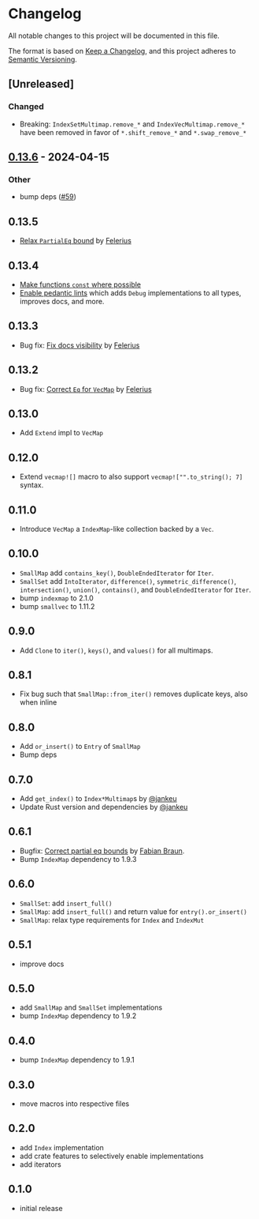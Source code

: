 # Changelog
All notable changes to this project will be documented in this file.

The format is based on [Keep a Changelog](https://keepachangelog.com/en/1.0.0/),
and this project adheres to [Semantic Versioning](https://semver.org/spec/v2.0.0.html).

## [Unreleased]

### Changed
- Breaking: `IndexSetMultimap.remove_*` and `IndexVecMultimap.remove_*` have been removed in favor of `*.shift_remove_*` and `*.swap_remove_*`

## [0.13.6](https://github.com/rinde/more_collections/compare/v0.13.5...v0.13.6) - 2024-04-15

### Other
- bump deps ([#59](https://github.com/rinde/more_collections/pull/59))

## 0.13.5
 - [Relax `PartialEq` bound](https://github.com/rinde/more_collections/pull/53) by [Felerius](https://github.com/Felerius)

## 0.13.4
 - [Make functions `const` where possible](https://github.com/rinde/more_collections/pull/50)
 - [Enable pedantic lints](https://github.com/rinde/more_collections/pull/52/files) which adds `Debug` implementations to all types, improves docs, and more.

## 0.13.3
 - Bug fix: [Fix docs visibility](https://github.com/rinde/more_collections/pull/47) by [Felerius](https://github.com/Felerius)

## 0.13.2
 - Bug fix: [Correct `Eq` for `VecMap`](https://github.com/rinde/more_collections/pull/46) by [Felerius](https://github.com/Felerius)

## 0.13.0
 - Add `Extend` impl to `VecMap`

## 0.12.0
 - Extend `vecmap![]` macro to also support `vecmap!["".to_string(); 7]` syntax.

## 0.11.0
 - Introduce `VecMap` a `IndexMap`-like collection backed by a `Vec`.

## 0.10.0
 - `SmallMap` add `contains_key()`, `DoubleEndedIterator` for `Iter`.
 - `SmallSet` add `IntoIterator`, `difference()`, `symmetric_difference()`, `intersection()`, `union()`,  `contains()`, and `DoubleEndedIterator` for `Iter`.
 - bump `indexmap` to 2.1.0
 - bump `smallvec` to 1.11.2

## 0.9.0
 - Add `Clone` to `iter()`, `keys()`, and `values()` for all multimaps.

## 0.8.1
 - Fix bug such that `SmallMap::from_iter()` removes duplicate keys, also when inline

## 0.8.0
 - Add `or_insert()` to `Entry` of `SmallMap`
 - Bump deps

## 0.7.0
 - Add `get_index()` to `Index*Multimap`s by [@jankeu](https://github.com/jankeu)
 - Update Rust version and dependencies by [@jankeu](https://github.com/jankeu)

## 0.6.1
 - Bugfix: [Correct partial eq bounds](https://github.com/rinde/more_collections/pull/18) by [Fabian Braun](https://github.com/fabian-braun).
 - Bump `IndexMap` dependency to 1.9.3

## 0.6.0
 - `SmallSet`: add `insert_full()`
 - `SmallMap`: add `insert_full()` and return value for `entry().or_insert()`
 - `SmallMap`: relax type requirements for `Index` and `IndexMut`

## 0.5.1
 - improve docs

## 0.5.0
 - add `SmallMap` and `SmallSet` implementations
 - bump `IndexMap` dependency to 1.9.2

## 0.4.0
 - bump `IndexMap` dependency to 1.9.1

## 0.3.0
 - move macros into respective files

## 0.2.0
 - add `Index` implementation
 - add crate features to selectively enable implementations
 - add iterators

## 0.1.0
 - initial release
